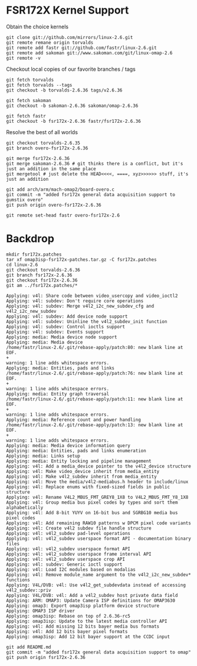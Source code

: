 FSR172X Kernel Support
====

Obtain the choice kernels

    git clone git://github.com/mirrors/linux-2.6.git
    git remote remane origin torvalds
    git remote add fastr git://github.com/fastr/linux-2.6.git
    git remote add sakoman git://www.sakoman.com/git/linux-omap-2.6
    git remote -v

Checkout local copies of our favorite branches / tags

    git fetch torvalds
    git fetch torvalds --tags
    git checkout -b torvalds-2.6.36 tags/v2.6.36

    git fetch sakoman
    git checkout -b sakoman-2.6.36 sakoman/omap-2.6.36

    git fetch fastr
    git checkout -b fsr172x-2.6.36 fastr/fsr172x-2.6.36

Resolve the best of all worlds

    git checkout torvalds-2.6.35
    git branch overo-fsr172x-2.6.36

    git merge fsr172x-2.6.36
    git merge sakoman-2.6.36 # git thinks there is a conflict, but it's just an addition in the same place
    git mergetool # just delete the HEAD<<<<, ====, xyz>>>>>> stuff, it's just an addition

    git add arch/arm/mach-omap2/board-overo.c
    git commit -m "added fsr172x general data acquisition support to gumstix overo"
    git push origin overo-fsr172x-2.6.36

    git remote set-head fastr overo-fsr172x-2.6

Backdrop
====

    mkdir fsr172x.patches
    tar xf omap3isp-fsr172x-patches.tar.gz -C fsr172x.patches
    cd linux-2.6
    git checkout torvalds-2.6.36
    git branch fsr172x-2.6.36
    git checkout fsr172x-2.6.36
    git am ../fsr172x.patches/*

    Applying: v4l: Share code between video_usercopy and video_ioctl2
    Applying: v4l: subdev: Don't require core operations
    Applying: v4l: subdev: Merge v4l2_i2c_new_subdev_cfg and v4l2_i2c_new_subdev
    Applying: v4l: subdev: Add device node support
    Applying: v4l: subdev: Uninline the v4l2_subdev_init function
    Applying: v4l: subdev: Control ioctls support
    Applying: v4l: subdev: Events support
    Applying: media: Media device node support
    Applying: media: Media device
    /home/fastr/linux-2.6/.git/rebase-apply/patch:80: new blank line at EOF.
    +
    warning: 1 line adds whitespace errors.
    Applying: media: Entities, pads and links
    /home/fastr/linux-2.6/.git/rebase-apply/patch:76: new blank line at EOF.
    +
    warning: 1 line adds whitespace errors.
    Applying: media: Entity graph traversal
    /home/fastr/linux-2.6/.git/rebase-apply/patch:11: new blank line at EOF.
    +
    warning: 1 line adds whitespace errors.
    Applying: media: Reference count and power handling
    /home/fastr/linux-2.6/.git/rebase-apply/patch:13: new blank line at EOF.
    +
    warning: 1 line adds whitespace errors.
    Applying: media: Media device information query
    Applying: media: Entities, pads and links enumeration
    Applying: media: Links setup
    Applying: media: Entity locking and pipeline management
    Applying: v4l: Add a media_device pointer to the v4l2_device structure
    Applying: v4l: Make video_device inherit from media_entity
    Applying: v4l: Make v4l2_subdev inherit from media_entity
    Applying: v4l: Move the media/v4l2-mediabus.h header to include/linux
    Applying: v4l: Replace enums with fixed-sized fields in public structure
    Applying: v4l: Rename V4L2_MBUS_FMT_GREY8_1X8 to V4L2_MBUS_FMT_Y8_1X8
    Applying: v4l: Group media bus pixel codes by types and sort them alphabetically
    Applying: v4l: Add 8-bit YUYV on 16-bit bus and SGRBG10 media bus pixel codes
    Applying: v4l: Add remaining RAW10 patterns w DPCM pixel code variants
    Applying: v4l: Create v4l2 subdev file handle structure
    Applying: v4l: v4l2_subdev pad-level operations
    Applying: v4l: v4l2_subdev userspace format API - documentation binary files
    Applying: v4l: v4l2_subdev userspace format API
    Applying: v4l: v4l2_subdev userspace frame interval API
    Applying: v4l: v4l2_subdev userspace crop API
    Applying: v4l: subdev: Generic ioctl support
    Applying: v4l: Load I2C modules based on modalias
    Applying: v4l: Remove module_name argument to the v4l2_i2c_new_subdev* functions
    Applying: V4L/DVB: v4l: Use v4l2_get_subdevdata instead of accessing v4l2_subdev::priv
    Applying: V4L/DVB: v4l: Add a v4l2_subdev host private data field
    Applying: ARM: OMAP3: Update Camera ISP definitions for OMAP3630
    Applying: omap3: Export omap3isp platform device structure
    Applying: OMAP3 ISP driver
    Applying: omap3isp: Rebase on top of 2.6.36-rc5
    Applying: omap3isp: Update to the latest media controller API
    Applying: v4l: Add missing 12 bits bayer media bus formats
    Applying: v4l: Add 12 bits bayer pixel formats
    Applying: omap3isp: Add 12 bit bayer support at the CCDC input

    git add README.md
    git commit -m "added fsr172x general data acquisition support to omap"
    git push origin fsr172x-2.6.36
